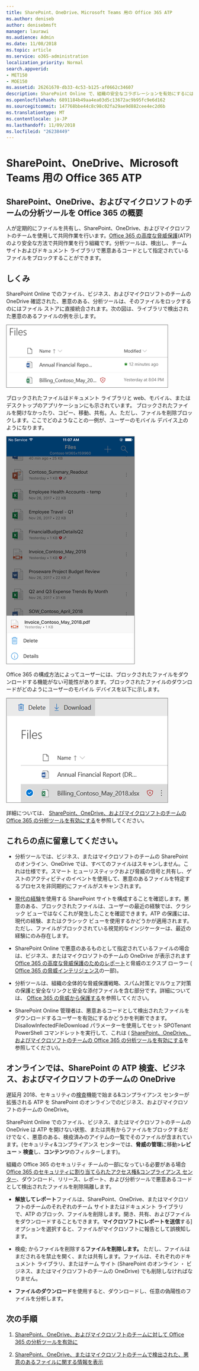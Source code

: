 ```yaml
---
title: SharePoint、OneDrive、Microsoft Teams 用の Office 365 ATP
ms.author: deniseb
author: denisebmsft
manager: laurawi
ms.audience: Admin
ms.date: 11/08/2018
ms.topic: article
ms.service: o365-administration
localization_priority: Normal
search.appverid:
- MET150
- MOE150
ms.assetid: 26261670-db33-4c53-b125-af0662c34607
description: SharePoint Online で、組織の安全なコラボレーションを有効にするには、ビジネス、およびマイクロソフトのチームの OneDrive 内のファイルには、Office 365 の高度な脅威保護を拡張します。
ms.openlocfilehash: 6891184b49aa4ea03d5c13672ac9b95fc9e6d162
ms.sourcegitcommit: 147768bbe44c8c98c02fa29ae9d882cee4ec2d6b
ms.translationtype: MT
ms.contentlocale: ja-JP
ms.lasthandoff: 11/09/2018
ms.locfileid: "26238449"
---
```

# <a name="office-365-atp-for-sharepoint-onedrive-and-microsoft-teams"></a>SharePoint、OneDrive、Microsoft Teams 用の Office 365 ATP

## <a name="overview-of-office-365-atp-for-sharepoint-onedrive-and-microsoft-teams"></a>SharePoint、OneDrive、およびマイクロソフトのチームの分析ツールを Office 365 の概要

人が定期的にファイルを共有し、SharePoint、OneDrive、およびマイクロソフトのチームを使用して共同作業を行います。[Office 365 の高度な脅威保護](office-365-atp.md)(ATP) のより安全な方法で共同作業を行う組織です。分析ツールは、検出し、チーム サイトおよびドキュメント ライブラリで悪意あるコードとして指定されているファイルをブロックすることができます。  
  
## <a name="how-it-works"></a>しくみ

SharePoint Online でのファイル、ビジネス、およびマイクロソフトのチームの OneDrive 確認された、悪意のある、分析ツールは、そのファイルをロックするのにはファイル ストアに直接統合されます。次の図は、ライブラリで検出された悪意のあるファイルの例を示します。
  
[![悪意のあるものとして検出された 1 つのビジネスの OneDrive 内のファイルのスクリーン ショット](media/2bba71cc-7ad1-4799-8b9d-d56f923db3a7.png)](https://support.office.com/article/01e902ad-a903-4e0f-b093-1e1ac0c37ad2)
  
ブロックされたファイルはドキュメント ライブラリと web、モバイル、またはデスクトップのアプリケーションにも示されています。 ブロックされたファイルを開けなかったり、コピー、移動、共有。人、ただし、ファイルを削除ブロックします。ここでどのようなことの一例が、ユーザーのモバイル デバイス上のようになります。
  
[![ビジネスの OneDrive から OneDrive のモバイル アプリケーションからブロックされたファイルを削除するのスクリーン ショット](media/cb1c1705-fd0a-45b8-9a26-c22503011d54.png)](https://support.office.com/article/01e902ad-a903-4e0f-b093-1e1ac0c37ad2)
  
Office 365 の構成方法によってユーザーには、ブロックされたファイルをダウンロードする機能がない可能性があります。ブロックされたファイルのダウンロードがどのようにユーザーのモバイル デバイスを以下に示します。
  
[![ビジネスの OneDrive でブロックされたファイルのダウンロードのスクリーン ショット](media/be288a82-bdd8-4371-93d8-1783db3b61bc.png)](https://support.office.com/article/01e902ad-a903-4e0f-b093-1e1ac0c37ad2)
  
詳細については、 [SharePoint、OneDrive、およびマイクロソフトのチームの Office 365 の分析ツールを有効にする](turn-on-atp-for-spo-odb-and-teams.md)を参照してください。
  
## <a name="keep-these-points-in-mind"></a>これらの点に留意してください。

- 分析ツールでは、ビジネス、またはマイクロソフトのチームの SharePoint のオンライン、OneDrive では、すべてのファイルはスキャンしません。これは仕様です。スマート ヒューリスティックおよび脅威の信号と共有し、ゲストのアクティビティのイベントを使用して、悪意のあるファイルを特定するプロセスを非同期的にファイルがスキャンされます。

- [現代の経験](https://docs.microsoft.com/sharepoint/guide-to-sharepoint-modern-experience)を使用する SharePoint サイトを構成することを確認します。悪意のある、ブロックされたファイルは、ユーザーの最近の経験では、クラシック ビューではなくこれが発生したことを確認できます。ATP の保護には、現代の経験、またはクラシック ビューを使用するかどうかが適用されます。ただし、ファイルがブロックされている視覚的なインジケーターは、最近の経験にのみ存在します。
    
- SharePoint Online で悪意のあるものとして指定されているファイルの場合は、ビジネス、またはマイクロソフトのチームの OneDrive が表示されます[Office 365 の高度な脅威保護のためのレポート](view-reports-for-atp.md)と脅威のエクスプ ローラー ( [Office 365 の脅威インテリジェンス](office-365-ti.md)の一部)。
    
- 分析ツールは、組織の全体的な脅威保護戦略、スパム対策とマルウェア対策の保護と安全なリンクと安全な添付ファイルを含む部分です。詳細については、 [Office 365 の脅威から保護する](protect-against-threats.md)を参照してください。
    
- SharePoint Online 管理者は、悪意あるコードとして検出されたファイルをダウンロードするユーザーを有効にするかどうかを判断できます。DisallowInfectedFileDownload パラメーターを使用してセット SPOTenant PowerShell コマンドレットを実行して、これは ( [SharePoint、OneDrive、およびマイクロソフトのチームの Office 365 の分析ツールを有効にする](turn-on-atp-for-spo-odb-and-teams.md)を参照してください)。
    
## <a name="quarantine-in-atp-for-sharepoint-online-onedrive-for-business-and-microsoft-teams"></a>オンラインでは、SharePoint の ATP 検査、ビジネス、およびマイクロソフトのチームの OneDrive

 遅延月 2018、セキュリティの[検査](quarantine-email-messages.md)機能で始まる&amp;コンプライアンス センターが拡張される ATP を SharePoint のオンラインでのビジネス、およびマイクロソフトのチームの OneDrive。
  
SharePoint Online でのファイル、ビジネス、またはマイクロソフトのチームの OneDrive は ATP を開けない状態、または共有からファイルをブロックするだけでなく、悪意のある、検疫済みのアイテムの一覧でそのファイルが含まれています。(セキュリティ&amp;コンプライアンス センターでは、**脅威の管理**に移動\>**レビュー** \> **検査**し、**コンテンツ**のフィルターします)。 
  
組織の Office 365 のセキュリティ チームの一部になっている必要がある場合[Office 365 のセキュリティに割り当てられたアクセス権&amp;コンプライアンス センター](permissions-in-the-security-and-compliance-center.md)、ダウンロード、リリース、レポート、および分析ツールで悪意あるコードとして検出されたファイルを削除隔離します。
  
- **解放してレポート**ファイルは、SharePoint、OneDrive、またはマイクロソフトのチームのそれぞれのチーム サイトまたはドキュメント ライブラリで、ATP のブロック、ファイルを削除します。開き、共有、およびファイルをダウンロードすることもできます。**マイクロソフトにレポートを送信**する] オプションを選択すると、ファイルがマイクロソフトに報告として誤検知します。 
    
- 検疫; からファイルを削除する**ファイルを削除します。** ただし、ファイルはまだされるを禁止を開く、または共有します。ファイルは、それぞれのドキュメント ライブラリ、またはチーム サイト (SharePoint のオンライン ・ ビジネス、またはマイクロソフトのチームの OneDrive) でも削除しなければなりません。 
    
- **ファイルのダウンロード**を使用すると、ダウンロードし、任意の偽陽性のファイルを分析します。 
    
## <a name="next-steps"></a>次の手順

1. [SharePoint、OneDrive、およびマイクロソフトのチームに対して Office 365 の分析ツールを有効に](turn-on-atp-for-spo-odb-and-teams.md)
    
2. [SharePoint、OneDrive、またはマイクロソフトのチームで検出された、悪意のあるファイルに関する情報を表示](malicious-files-detected-in-spo-odb-or-teams.md)
    
